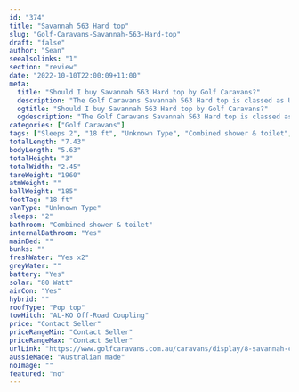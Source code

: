 ```yaml
---
id: "374"
title: "Savannah 563 Hard top"
slug: "Golf-Caravans-Savannah-563-Hard-top"
draft: "false"
author: "Sean"
seealsolinks: "1"
section: "review"
date: "2022-10-10T22:00:09+11:00"
meta:
  title: "Should I buy Savannah 563 Hard top by Golf Caravans?"
  description: "The Golf Caravans Savannah 563 Hard top is classed as Unknown Type, and sleeps 2 people. It is Australian made and comes in at 18 ft. It generally has Combined shower & toilet."
  ogtitle: "Should I buy Savannah 563 Hard top by Golf Caravans?"
  ogdescription: "The Golf Caravans Savannah 563 Hard top is classed as Unknown Type, and sleeps 2 people. It is Australian made and comes in at 18 ft. It generally has Combined shower & toilet."
categories: ["Golf Caravans"]
tags: ["Sleeps 2", "18 ft", "Unknown Type", "Combined shower & toilet", "Pop top", "Price Unknown", "Australian made"]
totalLength: "7.43"
bodyLength: "5.63"
totalHeight: "3"
totalWidth: "2.45"
tareWeight: "1960"
atmWeight: ""
ballWeight: "185"
footTag: "18 ft"
vanType: "Unknown Type"
sleeps: "2"
bathroom: "Combined shower & toilet"
internalBathroom: "Yes"
mainBed: ""
bunks: ""
freshWater: "Yes x2"
greyWater: ""
battery: "Yes"
solar: "80 Watt"
airCon: "Yes"
hybrid: ""
roofType: "Pop top"
towHitch: "AL-KO Off-Road Coupling"
price: "Contact Seller"
priceRangeMin: "Contact Seller"
priceRangeMax: "Contact Seller"
urlLink: "https://www.golfcaravans.com.au/caravans/display/8-savannah-caravan-range-/"
aussieMade: "Australian made"
noImage: ""
featured: "no"
---
```

